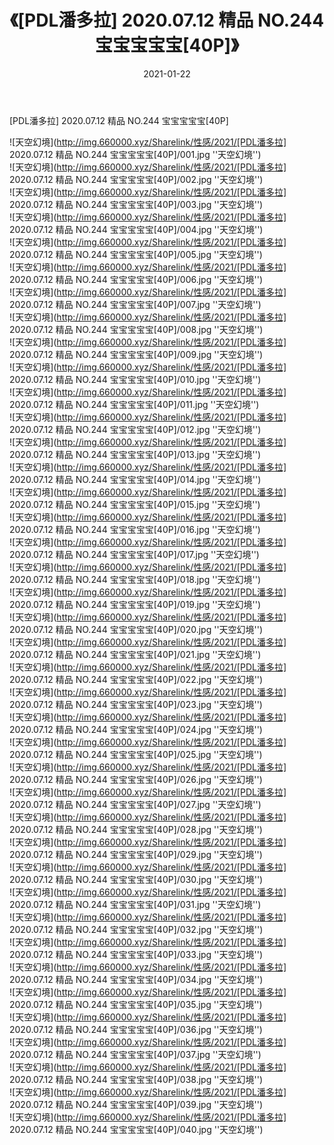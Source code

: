 ﻿---
layout: post
title:  《[PDL潘多拉] 2020.07.12 精品 NO.244 宝宝宝宝宝[40P]》
date:   2021-01-22
img: http://img.660000.xyz/Sharelink/性感/2021/[PDL潘多拉] 2020.07.12 精品 NO.244 宝宝宝宝宝[40P]/000.jpg
categories: [美女, 性感, 泳衣]
---

[PDL潘多拉] 2020.07.12 精品 NO.244 宝宝宝宝宝[40P]



![天空幻境](http://img.660000.xyz/Sharelink/性感/2021/[PDL潘多拉] 2020.07.12 精品 NO.244 宝宝宝宝宝[40P]/001.jpg ''天空幻境'') <br>
![天空幻境](http://img.660000.xyz/Sharelink/性感/2021/[PDL潘多拉] 2020.07.12 精品 NO.244 宝宝宝宝宝[40P]/002.jpg ''天空幻境'') <br>
![天空幻境](http://img.660000.xyz/Sharelink/性感/2021/[PDL潘多拉] 2020.07.12 精品 NO.244 宝宝宝宝宝[40P]/003.jpg ''天空幻境'') <br>
![天空幻境](http://img.660000.xyz/Sharelink/性感/2021/[PDL潘多拉] 2020.07.12 精品 NO.244 宝宝宝宝宝[40P]/004.jpg ''天空幻境'') <br>
![天空幻境](http://img.660000.xyz/Sharelink/性感/2021/[PDL潘多拉] 2020.07.12 精品 NO.244 宝宝宝宝宝[40P]/005.jpg ''天空幻境'') <br>
![天空幻境](http://img.660000.xyz/Sharelink/性感/2021/[PDL潘多拉] 2020.07.12 精品 NO.244 宝宝宝宝宝[40P]/006.jpg ''天空幻境'') <br>
![天空幻境](http://img.660000.xyz/Sharelink/性感/2021/[PDL潘多拉] 2020.07.12 精品 NO.244 宝宝宝宝宝[40P]/007.jpg ''天空幻境'') <br>
![天空幻境](http://img.660000.xyz/Sharelink/性感/2021/[PDL潘多拉] 2020.07.12 精品 NO.244 宝宝宝宝宝[40P]/008.jpg ''天空幻境'') <br>
![天空幻境](http://img.660000.xyz/Sharelink/性感/2021/[PDL潘多拉] 2020.07.12 精品 NO.244 宝宝宝宝宝[40P]/009.jpg ''天空幻境'') <br>
![天空幻境](http://img.660000.xyz/Sharelink/性感/2021/[PDL潘多拉] 2020.07.12 精品 NO.244 宝宝宝宝宝[40P]/010.jpg ''天空幻境'') <br>
![天空幻境](http://img.660000.xyz/Sharelink/性感/2021/[PDL潘多拉] 2020.07.12 精品 NO.244 宝宝宝宝宝[40P]/011.jpg ''天空幻境'') <br>
![天空幻境](http://img.660000.xyz/Sharelink/性感/2021/[PDL潘多拉] 2020.07.12 精品 NO.244 宝宝宝宝宝[40P]/012.jpg ''天空幻境'') <br>
![天空幻境](http://img.660000.xyz/Sharelink/性感/2021/[PDL潘多拉] 2020.07.12 精品 NO.244 宝宝宝宝宝[40P]/013.jpg ''天空幻境'') <br>
![天空幻境](http://img.660000.xyz/Sharelink/性感/2021/[PDL潘多拉] 2020.07.12 精品 NO.244 宝宝宝宝宝[40P]/014.jpg ''天空幻境'') <br>
![天空幻境](http://img.660000.xyz/Sharelink/性感/2021/[PDL潘多拉] 2020.07.12 精品 NO.244 宝宝宝宝宝[40P]/015.jpg ''天空幻境'') <br>
![天空幻境](http://img.660000.xyz/Sharelink/性感/2021/[PDL潘多拉] 2020.07.12 精品 NO.244 宝宝宝宝宝[40P]/016.jpg ''天空幻境'') <br>
![天空幻境](http://img.660000.xyz/Sharelink/性感/2021/[PDL潘多拉] 2020.07.12 精品 NO.244 宝宝宝宝宝[40P]/017.jpg ''天空幻境'') <br>
![天空幻境](http://img.660000.xyz/Sharelink/性感/2021/[PDL潘多拉] 2020.07.12 精品 NO.244 宝宝宝宝宝[40P]/018.jpg ''天空幻境'') <br>
![天空幻境](http://img.660000.xyz/Sharelink/性感/2021/[PDL潘多拉] 2020.07.12 精品 NO.244 宝宝宝宝宝[40P]/019.jpg ''天空幻境'') <br>
![天空幻境](http://img.660000.xyz/Sharelink/性感/2021/[PDL潘多拉] 2020.07.12 精品 NO.244 宝宝宝宝宝[40P]/020.jpg ''天空幻境'') <br>
![天空幻境](http://img.660000.xyz/Sharelink/性感/2021/[PDL潘多拉] 2020.07.12 精品 NO.244 宝宝宝宝宝[40P]/021.jpg ''天空幻境'') <br>
![天空幻境](http://img.660000.xyz/Sharelink/性感/2021/[PDL潘多拉] 2020.07.12 精品 NO.244 宝宝宝宝宝[40P]/022.jpg ''天空幻境'') <br>
![天空幻境](http://img.660000.xyz/Sharelink/性感/2021/[PDL潘多拉] 2020.07.12 精品 NO.244 宝宝宝宝宝[40P]/023.jpg ''天空幻境'') <br>
![天空幻境](http://img.660000.xyz/Sharelink/性感/2021/[PDL潘多拉] 2020.07.12 精品 NO.244 宝宝宝宝宝[40P]/024.jpg ''天空幻境'') <br>
![天空幻境](http://img.660000.xyz/Sharelink/性感/2021/[PDL潘多拉] 2020.07.12 精品 NO.244 宝宝宝宝宝[40P]/025.jpg ''天空幻境'') <br>
![天空幻境](http://img.660000.xyz/Sharelink/性感/2021/[PDL潘多拉] 2020.07.12 精品 NO.244 宝宝宝宝宝[40P]/026.jpg ''天空幻境'') <br>
![天空幻境](http://img.660000.xyz/Sharelink/性感/2021/[PDL潘多拉] 2020.07.12 精品 NO.244 宝宝宝宝宝[40P]/027.jpg ''天空幻境'') <br>
![天空幻境](http://img.660000.xyz/Sharelink/性感/2021/[PDL潘多拉] 2020.07.12 精品 NO.244 宝宝宝宝宝[40P]/028.jpg ''天空幻境'') <br>
![天空幻境](http://img.660000.xyz/Sharelink/性感/2021/[PDL潘多拉] 2020.07.12 精品 NO.244 宝宝宝宝宝[40P]/029.jpg ''天空幻境'') <br>
![天空幻境](http://img.660000.xyz/Sharelink/性感/2021/[PDL潘多拉] 2020.07.12 精品 NO.244 宝宝宝宝宝[40P]/030.jpg ''天空幻境'') <br>
![天空幻境](http://img.660000.xyz/Sharelink/性感/2021/[PDL潘多拉] 2020.07.12 精品 NO.244 宝宝宝宝宝[40P]/031.jpg ''天空幻境'') <br>
![天空幻境](http://img.660000.xyz/Sharelink/性感/2021/[PDL潘多拉] 2020.07.12 精品 NO.244 宝宝宝宝宝[40P]/032.jpg ''天空幻境'') <br>
![天空幻境](http://img.660000.xyz/Sharelink/性感/2021/[PDL潘多拉] 2020.07.12 精品 NO.244 宝宝宝宝宝[40P]/033.jpg ''天空幻境'') <br>
![天空幻境](http://img.660000.xyz/Sharelink/性感/2021/[PDL潘多拉] 2020.07.12 精品 NO.244 宝宝宝宝宝[40P]/034.jpg ''天空幻境'') <br>
![天空幻境](http://img.660000.xyz/Sharelink/性感/2021/[PDL潘多拉] 2020.07.12 精品 NO.244 宝宝宝宝宝[40P]/035.jpg ''天空幻境'') <br>
![天空幻境](http://img.660000.xyz/Sharelink/性感/2021/[PDL潘多拉] 2020.07.12 精品 NO.244 宝宝宝宝宝[40P]/036.jpg ''天空幻境'') <br>
![天空幻境](http://img.660000.xyz/Sharelink/性感/2021/[PDL潘多拉] 2020.07.12 精品 NO.244 宝宝宝宝宝[40P]/037.jpg ''天空幻境'') <br>
![天空幻境](http://img.660000.xyz/Sharelink/性感/2021/[PDL潘多拉] 2020.07.12 精品 NO.244 宝宝宝宝宝[40P]/038.jpg ''天空幻境'') <br>
![天空幻境](http://img.660000.xyz/Sharelink/性感/2021/[PDL潘多拉] 2020.07.12 精品 NO.244 宝宝宝宝宝[40P]/039.jpg ''天空幻境'') <br>
![天空幻境](http://img.660000.xyz/Sharelink/性感/2021/[PDL潘多拉] 2020.07.12 精品 NO.244 宝宝宝宝宝[40P]/040.jpg ''天空幻境'') <br>